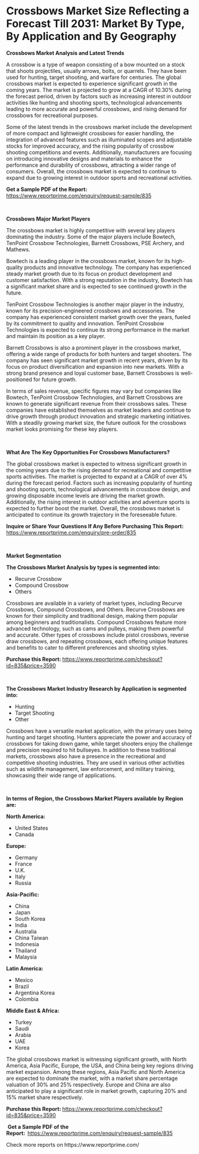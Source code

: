 <p><h1>Crossbows Market Size Reflecting a Forecast Till 2031: Market By Type, By Application and By Geography</h1></p><p><strong>Crossbows Market Analysis and Latest Trends</strong></p>
<p><p>A crossbow is a type of weapon consisting of a bow mounted on a stock that shoots projectiles, usually arrows, bolts, or quarrels. They have been used for hunting, target shooting, and warfare for centuries. The global crossbows market is expected to experience significant growth in the coming years. The market is projected to grow at a CAGR of 10.30% during the forecast period, driven by factors such as increasing interest in outdoor activities like hunting and shooting sports, technological advancements leading to more accurate and powerful crossbows, and rising demand for crossbows for recreational purposes.</p><p>Some of the latest trends in the crossbows market include the development of more compact and lightweight crossbows for easier handling, the integration of advanced features such as illuminated scopes and adjustable stocks for improved accuracy, and the rising popularity of crossbow shooting competitions and events. Additionally, manufacturers are focusing on introducing innovative designs and materials to enhance the performance and durability of crossbows, attracting a wider range of consumers. Overall, the crossbows market is expected to continue to expand due to growing interest in outdoor sports and recreational activities.</p></p>
<p><strong>Get a Sample PDF of the Report:&nbsp;</strong> <a href="https://www.reportprime.com/enquiry/request-sample/835">https://www.reportprime.com/enquiry/request-sample/835</a></p>
<p>&nbsp;</p>
<p><strong>Crossbows Major Market Players</strong></p>
<p><p>The crossbows market is highly competitive with several key players dominating the industry. Some of the major players include Bowtech, TenPoint Crossbow Technologies, Barnett Crossbows, PSE Archery, and Mathews. </p><p>Bowtech is a leading player in the crossbows market, known for its high-quality products and innovative technology. The company has experienced steady market growth due to its focus on product development and customer satisfaction. With a strong reputation in the industry, Bowtech has a significant market share and is expected to see continued growth in the future.</p><p>TenPoint Crossbow Technologies is another major player in the industry, known for its precision-engineered crossbows and accessories. The company has experienced consistent market growth over the years, fueled by its commitment to quality and innovation. TenPoint Crossbow Technologies is expected to continue its strong performance in the market and maintain its position as a key player.</p><p>Barnett Crossbows is also a prominent player in the crossbows market, offering a wide range of products for both hunters and target shooters. The company has seen significant market growth in recent years, driven by its focus on product diversification and expansion into new markets. With a strong brand presence and loyal customer base, Barnett Crossbows is well-positioned for future growth.</p><p>In terms of sales revenue, specific figures may vary but companies like Bowtech, TenPoint Crossbow Technologies, and Barnett Crossbows are known to generate significant revenue from their crossbows sales. These companies have established themselves as market leaders and continue to drive growth through product innovation and strategic marketing initiatives. With a steadily growing market size, the future outlook for the crossbows market looks promising for these key players.</p></p>
<p>&nbsp;</p>
<p><strong>What Are The Key Opportunities For Crossbows Manufacturers?</strong></p>
<p><p>The global crossbows market is expected to witness significant growth in the coming years due to the rising demand for recreational and competitive sports activities. The market is projected to expand at a CAGR of over 4% during the forecast period. Factors such as increasing popularity of hunting and shooting sports, technological advancements in crossbow design, and growing disposable income levels are driving the market growth. Additionally, the rising interest in outdoor activities and adventure sports is expected to further boost the market. Overall, the crossbows market is anticipated to continue its growth trajectory in the foreseeable future.</p></p>
<p><strong>Inquire or Share Your Questions If Any Before Purchasing This Report:</strong> <a href="https://www.reportprime.com/enquiry/pre-order/835">https://www.reportprime.com/enquiry/pre-order/835</a></p>
<p>&nbsp;</p>
<p><strong>Market Segmentation</strong></p>
<p><strong>The Crossbows Market Analysis by types is segmented into:</strong></p>
<p><ul><li>Recurve Crossbow</li><li>Compound Crossbow</li><li>Others</li></ul></p>
<p><p>Crossbows are available in a variety of market types, including Recurve Crossbows, Compound Crossbows, and Others. Recurve Crossbows are known for their simplicity and traditional design, making them popular among beginners and traditionalists. Compound Crossbows feature more advanced technology, such as cams and pulleys, making them powerful and accurate. Other types of crossbows include pistol crossbows, reverse draw crossbows, and repeating crossbows, each offering unique features and benefits to cater to different preferences and shooting styles.</p></p>
<p><strong>Purchase this Report:&nbsp;</strong><a href="https://www.reportprime.com/checkout?id=835&price=3590">https://www.reportprime.com/checkout?id=835&price=3590</a></p>
<p>&nbsp;</p>
<p><strong>The Crossbows Market Industry Research by Application is segmented into:</strong></p>
<p><ul><li>Hunting</li><li>Target Shooting</li><li>Other</li></ul></p>
<p><p>Crossbows have a versatile market application, with the primary uses being hunting and target shooting. Hunters appreciate the power and accuracy of crossbows for taking down game, while target shooters enjoy the challenge and precision required to hit bullseyes. In addition to these traditional markets, crossbows also have a presence in the recreational and competitive shooting industries. They are used in various other activities such as wildlife management, law enforcement, and military training, showcasing their wide range of applications.</p></p>
<p>&nbsp;</p>
<p><strong>In terms of Region, the Crossbows Market Players available by Region are:</strong></p>
<p>
    <p> <strong> North America: </strong>
        <ul>
            <li>United States</li>
            <li>Canada</li>
        </ul>
        </p> 
    <p> <strong> Europe: </strong>
        <ul>
            <li>Germany</li>
            <li>France</li>
            <li>U.K.</li>
            <li>Italy</li>
            <li>Russia</li>
        </ul>
        </p> 
    <p> <strong> Asia-Pacific: </strong>
        <ul>
            <li>China</li>
            <li>Japan</li>
            <li>South Korea</li>
            <li>India</li>
            <li>Australia</li>
            <li>China Taiwan</li>
            <li>Indonesia</li>
            <li>Thailand</li>
            <li>Malaysia</li>
        </ul>
        </p> 
    <p> <strong> Latin America: </strong>
        <ul>
            <li>Mexico</li>
            <li>Brazil</li>
            <li>Argentina Korea</li>
            <li>Colombia</li>
        </ul>
        </p> 
    <p> <strong> Middle East & Africa: </strong>
        <ul>
            <li>Turkey</li>
            <li>Saudi</li>
            <li>Arabia</li>
            <li>UAE</li>
            <li>Korea</li>
        </ul>
    </p>
    </p>
<p><p>The global crossbows market is witnessing significant growth, with North America, Asia Pacific, Europe, the USA, and China being key regions driving market expansion. Among these regions, Asia Pacific and North America are expected to dominate the market, with a market share percentage valuation of 30% and 25% respectively. Europe and China are also anticipated to play a significant role in market growth, capturing 20% and 15% market share respectively.</p></p>
<p><strong>Purchase this Report: </strong><a href="https://www.reportprime.com/checkout?id=835&price=3590">https://www.reportprime.com/checkout?id=835&price=3590</a></p>
<p>&nbsp;<strong>Get a Sample PDF of the Report:&nbsp;&nbsp;</strong><a href="https://www.reportprime.com/enquiry/request-sample/835">https://www.reportprime.com/enquiry/request-sample/835</a></p>
<p><strong></strong></p>
<p>Check more reports on https://www.reportprime.com/</p>